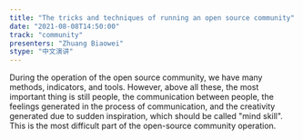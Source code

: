 ```yaml
---
title: "The tricks and techniques of running an open source community"
date: "2021-08-08T14:50:00" 
track: "community"
presenters: "Zhuang Biaowei"
stype: "中文演讲"
---
```

During the operation of the open source community, we have many methods, indicators, and tools. However, above all these, the most important thing is still people, the communication between people, the feelings generated in the process of communication, and the creativity generated due to sudden inspiration, which should be called "mind skill". This is the most difficult part of the open-source community operation.